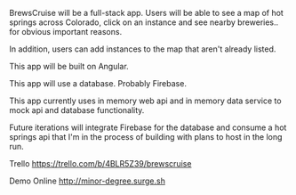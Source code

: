 BrewsCruise will be a full-stack app. Users will be able to see a map of hot springs across Colorado, click on an instance and see nearby breweries.. for obvious important reasons.

In addition, users can add instances to the map that aren't already listed.

This app will be built on Angular.

This app will use a database. Probably Firebase.

This app currently uses in memory web api and in memory data service to mock api and database functionality.

Future iterations will integrate Firebase for the database and consume a hot springs api that I'm in the process of building with plans to host in the long run.

Trello
https://trello.com/b/4BLR5Z39/brewscruise

Demo Online
http://minor-degree.surge.sh